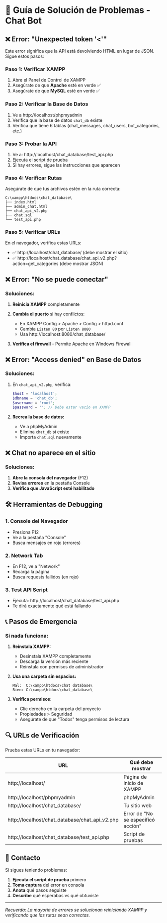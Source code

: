# 🔧 Guía de Solución de Problemas - Chat Bot

## ❌ Error: "Unexpected token '<'" 

Este error significa que la API está devolviendo HTML en lugar de JSON. Sigue estos pasos:

### **Paso 1: Verificar XAMPP**
1. Abre el Panel de Control de XAMPP
2. Asegúrate de que **Apache** esté en verde ✅
3. Asegúrate de que **MySQL** esté en verde ✅

### **Paso 2: Verificar la Base de Datos**
1. Ve a http://localhost/phpmyadmin
2. Verifica que la base de datos `chat_db` existe
3. Verifica que tiene 6 tablas (chat_messages, chat_users, bot_categories, etc.)

### **Paso 3: Probar la API**
1. Ve a: http://localhost/chat_database/test_api.php
2. Ejecuta el script de prueba
3. Si hay errores, sigue las instrucciones que aparecen

### **Paso 4: Verificar Rutas**
Asegúrate de que tus archivos estén en la ruta correcta:
```
C:\xampp\htdocs\chat_database\
├── index.html
├── admin_chat.html
├── chat_api_v2.php
├── chat.sql
└── test_api.php
```

### **Paso 5: Verificar URLs**
En el navegador, verifica estas URLs:
- ✅ http://localhost/chat_database/ (debe mostrar el sitio)
- ✅ http://localhost/chat_database/chat_api_v2.php?action=get_categories (debe mostrar JSON)

## ❌ Error: "No se puede conectar"

### **Soluciones:**
1. **Reinicia XAMPP** completamente
2. **Cambia el puerto** si hay conflictos:
   - En XAMPP Config > Apache > Config > httpd.conf
   - Cambia `Listen 80` por `Listen 8080`
   - Usa http://localhost:8080/chat_database/

3. **Verifica el firewall** - Permite Apache en Windows Firewall

## ❌ Error: "Access denied" en Base de Datos

### **Soluciones:**
1. En `chat_api_v2.php`, verifica:
   ```php
   $host = 'localhost';
   $dbname = 'chat_db';
   $username = 'root';
   $password = ''; // Debe estar vacío en XAMPP
   ```

2. **Recrea la base de datos:**
   - Ve a phpMyAdmin
   - Elimina `chat_db` si existe
   - Importa `chat.sql` nuevamente

## ❌ Chat no aparece en el sitio

### **Soluciones:**
1. **Abre la consola del navegador** (F12)
2. **Revisa errores** en la pestaña Console
3. **Verifica que JavaScript esté habilitado**

## 🛠️ Herramientas de Debugging

### **1. Console del Navegador**
- Presiona F12
- Ve a la pestaña "Console"
- Busca mensajes en rojo (errores)

### **2. Network Tab**
- En F12, ve a "Network"
- Recarga la página
- Busca requests fallidos (en rojo)

### **3. Test API Script**
- Ejecuta: http://localhost/chat_database/test_api.php
- Te dirá exactamente qué está fallando

## 📞 Pasos de Emergencia

### **Si nada funciona:**

1. **Reinstala XAMPP:**
   - Desinstala XAMPP completamente
   - Descarga la versión más reciente
   - Reinstala con permisos de administrador

2. **Usa una carpeta sin espacios:**
   ```
   Mal:  C:\xampp\htdocs\chat database\
   Bien: C:\xampp\htdocs\chat_database\
   ```

3. **Verifica permisos:**
   - Clic derecho en la carpeta del proyecto
   - Propiedades > Seguridad
   - Asegúrate de que "Todos" tenga permisos de lectura

## 🔍 URLs de Verificación

Prueba estas URLs en tu navegador:

| URL | Qué debe mostrar |
|-----|------------------|
| http://localhost/ | Página de inicio de XAMPP |
| http://localhost/phpmyadmin | phpMyAdmin |
| http://localhost/chat_database/ | Tu sitio web |
| http://localhost/chat_database/chat_api_v2.php | Error de "No se especificó acción" |
| http://localhost/chat_database/test_api.php | Script de pruebas |

## 📱 Contacto

Si sigues teniendo problemas:
1. **Ejecuta el script de prueba** primero
2. **Toma captura** del error en consola
3. **Anota** qué pasos seguiste
4. **Describe** qué esperabas vs qué obtuviste

---

*Recuerda: La mayoría de errores se solucionan reiniciando XAMPP y verificando que las rutas sean correctas.*
